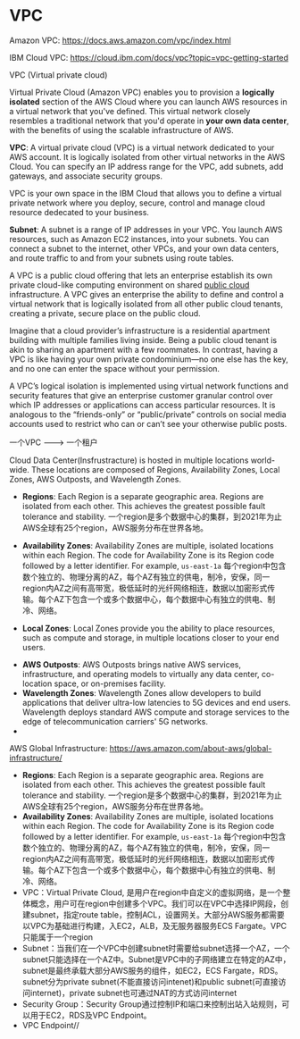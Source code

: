 

# VPC

Amazon VPC: https://docs.aws.amazon.com/vpc/index.html

IBM Cloud VPC: https://cloud.ibm.com/docs/vpc?topic=vpc-getting-started

VPC (Virtual private cloud)

Virtual Private Cloud (Amazon VPC) enables you to provision a **logically isolated** section of the AWS Cloud where you can launch AWS resources in a virtual network that you've defined. This virtual network closely resembles a traditional network that you'd operate in **your own data center**, with the benefits of using the scalable infrastructure of AWS.

**VPC**: A virtual private cloud (VPC) is a virtual network dedicated to your AWS account. It is logically isolated from other virtual networks in the AWS Cloud. You can specify an IP address range for the VPC, add subnets, add gateways, and associate security groups.

VPC is your own space in the IBM Cloud that allows you to define a virtual private network where you deploy, secure, control and manage cloud resource dedecated to your business.

**Subnet**: A subnet is a range of IP addresses in your VPC. You launch AWS resources, such as Amazon EC2 instances, into your subnets. You can connect a subnet to the internet, other VPCs, and your own data centers, and route traffic to and from your subnets using route tables.

A VPC is a public cloud offering that lets an enterprise establish its own private cloud-like computing environment on shared [public cloud](https://www.ibm.com/cloud/public) infrastructure. A VPC gives an enterprise the ability to define and control a virtual network that is logically isolated from all other public cloud tenants, creating a private, secure place on the public cloud.

Imagine that a cloud provider’s infrastructure is a residential apartment building with multiple families living inside. Being a public cloud tenant is akin to sharing an apartment with a few roommates. In contrast, having a VPC is like having your own private condominium—no one else has the key, and no one can enter the space without your permission.

A VPC’s logical isolation is implemented using virtual network functions and security features that give an enterprise customer granular control over which IP addresses or applications can access particular resources. It is analogous to the “friends-only” or “public/private” controls on social media accounts used to restrict who can or can’t see your otherwise public posts.

一个VPC ---> 一个租户

Cloud Data Center(Insfrustracture) is hosted in multiple locations world-wide. These locations are composed of Regions, Availability Zones, Local Zones, AWS Outposts, and Wavelength Zones. 

* **Regions**: Each Region is a separate geographic area. Regions are isolated from each other. This achieves the greatest possible fault tolerance and stability. 一个region是多个数据中心的集群，到2021年为止AWS全球有25个region，AWS服务分布在世界各地。

* **Availability Zones**: Availability Zones are multiple, isolated locations within each Region. The code for Availability Zone is its Region code followed by a letter identifier. For example, `us-east-1a` 每个region中包含数个独立的、物理分离的AZ，每个AZ有独立的供电，制冷，安保，同一region内AZ之间有高带宽，极低延时的光纤网络相连，数据以加密形式传输。每个AZ下包含一个或多个数据中心，每个数据中心有独立的供电、制冷、网络。

* **Local Zones**: Local Zones provide you the ability to place resources, such as compute and storage, in multiple locations closer to your end users.

- **AWS Outposts**: AWS Outposts brings native AWS services, infrastructure, and operating models to virtually any data center, co-location space, or on-premises facility.
- **Wavelength Zones**: Wavelength Zones allow developers to build applications that deliver ultra-low latencies to 5G devices and end users. Wavelength deploys standard AWS compute and storage services to the edge of telecommunication carriers' 5G networks.
- 



AWS Global Infrastructure: https://aws.amazon.com/about-aws/global-infrastructure/



* **Regions**: Each Region is a separate geographic area. Regions are isolated from each other. This achieves the greatest possible fault tolerance and stability. 一个region是多个数据中心的集群，到2021年为止AWS全球有25个region，AWS服务分布在世界各地。
* **Availability Zones**: Availability Zones are multiple, isolated locations within each Region. The code for Availability Zone is its Region code followed by a letter identifier. For example, `us-east-1a` 每个region中包含数个独立的、物理分离的AZ，每个AZ有独立的供电，制冷，安保，同一region内AZ之间有高带宽，极低延时的光纤网络相连，数据以加密形式传输。每个AZ下包含一个或多个数据中心，每个数据中心有独立的供电、制冷、网络。
* VPC：Virtual Private Cloud, 是用户在region中自定义的虚拟网络，是一个整体概念，用户可在region中创建多个VPC。我们可以在VPC中选择IP网段，创建subnet，指定route table，控制ACL，设置网关。大部分AWS服务都需要以VPC为基础进行构建，入EC2，ALB，及无服务器服务ECS Fargate。VPC只能属于一个region
* Subnet：当我们在一个VPC中创建subnet时需要给subnet选择一个AZ，一个subnet只能选择在一个AZ中。Subnet是VPC中的子网络建立在特定的AZ中，subnet是最终承载大部分AWS服务的组件，如EC2，ECS Fargate，RDS。subnet分为private subnet(不能直接访问intenet)和public subnet(可直接访问internet)，private subnet也可通过NAT的方式访问internet
* Security Group：Security Group通过控制IP和端口来控制出站入站规则，可以用于EC2，RDS及VPC Endpoint。
* VPC Endpoint//